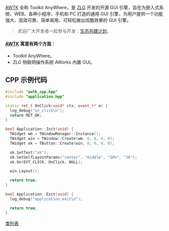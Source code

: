 [AWTK](https://github.com/zlgopen/awtk) 全称 Toolkit AnyWhere，是 [ZLG](http://www.zlg.cn/) 开发的开源 GUI 引擎，旨在为嵌入式系统、WEB、各种小程序、手机和 PC 打造的通用 GUI 引擎，为用户提供一个功能强大、高效可靠、简单易用、可轻松做出炫酷效果的 GUI 引擎。

> 欢迎广大开发者一起参与开发：[生态共建计划](docs/awtk_ecology.md)。

#### [AWTK](https://github.com/zlgopen/awtk) 寓意有两个方面：

* Toolkit AnyWhere。 
* ZLG 物联网操作系统 AWorks 内置 GUI。

## CPP 示例代码

```cpp
#include "awtk_cpp.hpp"
#include "application.hpp"

static ret_t OnClick(void* ctx, event_t* e) {
  log_debug("on_click\n");
  return RET_OK;
}

bool Application::Init(void) {
  TWidget wm = TWindowManager::Instance();
  TWidget win = TWindow::Create(wm, 0, 0, 0, 0); 
  TWidget ok = TButton::Create(win, 0, 0, 0, 0); 

  ok.SetText("ok");
  ok.SetSelfLayoutParams("center", "middle", "50%", "30");
  ok.On(EVT_CLICK, OnClick, NULL);

  win.Layout();

  return true;
}

bool Application::Exit(void) {
  log_debug("application_exit\n");

  return true;
}
```


[类列表](classes.html)
